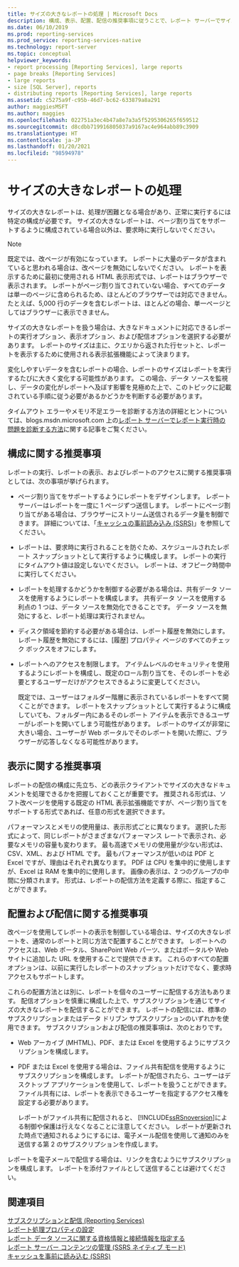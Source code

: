 ```yaml
---
title: サイズの大きなレポートの処理 | Microsoft Docs
description: 構成、表示、配置、配信の推奨事項に従うことで、レポート サーバーでサイズの大きなレポートを正しく実行する方法について説明します。
ms.date: 06/10/2019
ms.prod: reporting-services
ms.prod_service: reporting-services-native
ms.technology: report-server
ms.topic: conceptual
helpviewer_keywords:
- report processing [Reporting Services], large reports
- page breaks [Reporting Services]
- large reports
- size [SQL Server], reports
- distributing reports [Reporting Services], large reports
ms.assetid: c5275a9f-c95b-46d7-bc62-633879a8a291
author: maggiesMSFT
ms.author: maggies
ms.openlocfilehash: 022751a3ec4b47a8e7a3a5f5295306265f659512
ms.sourcegitcommit: d8cdbb719916805037a9167ac4e964abb89c3909
ms.translationtype: HT
ms.contentlocale: ja-JP
ms.lasthandoff: 01/20/2021
ms.locfileid: "98594978"
---
```

# <a name="process-large-reports"></a>サイズの大きなレポートの処理
  サイズの大きなレポートは、処理が困難となる場合があり、正常に実行するには特定の構成が必要です。 サイズの大きなレポートは、ページ割り当てをサポートするように構成されている場合以外は、要求時に実行しないでください。  
  
> [!NOTE]  
>  既定では、改ページが有効になっています。 レポートに大量のデータが含まれていると思われる場合は、改ページを無効にしないでください。 レポートを表示するために最初に使用される HTML 表示形式では、レポートはブラウザーで表示されます。 レポートがページ割り当てされていない場合、すべてのデータは単一のページに含められるため、ほとんどのブラウザーでは対応できません。 たとえば、5,000 行のデータを含むレポートは、ほとんどの場合、単一ページとしてはブラウザーに表示できません。  
  
 サイズの大きなレポートを扱う場合は、大きなドキュメントに対応できるレポートの実行オプション、表示オプション、および配信オプションを選択する必要があります。 レポートのサイズは主に、クエリから返された行セットと、レポートを表示するために使用される表示拡張機能によって決まります。  
  
 変化しやすいデータを含むレポートの場合、レポートのサイズはレポートを実行するたびに大きく変化する可能性があります。 この場合、データ ソースを監視し、データの変化がレポートへ及ぼす影響を見極めた上で、このトピックに記載されている手順に従う必要があるかどうかを判断する必要があります。  
  
 タイムアウト エラーやメモリ不足エラーを診断する方法の詳細とヒントについては、blogs.msdn.microsoft.com 上の[レポート サーバーでレポート実行時の問題を診断する方法](/archive/blogs/lukaszp/)に関する記事をご覧ください。  
  
## <a name="configuration-recommendations"></a>構成に関する推奨事項  
 レポートの実行、レポートの表示、およびレポートのアクセスに関する推奨事項としては、次の事項が挙げられます。  
  
-   ページ割り当てをサポートするようにレポートをデザインします。 レポート サーバーはレポートを一度に 1 ページずつ送信します。 レポートにページ割り当てがある場合は、ブラウザーにストリーム送信されるデータ量を制御できます。 詳細については、「[キャッシュの事前読み込み (SSRS)](../../reporting-services/report-server/preload-the-cache-report-manager.md)」を参照してください。  
  
-   レポートは、要求時に実行されることを防ぐため、スケジュールされたレポート スナップショットとして実行するように構成します。 レポートの実行にタイムアウト値は設定しないでください。 レポートは、オフピーク時間中に実行してください。  
  
-   レポートを処理するかどうかを制御する必要がある場合は、共有データ ソースを使用するようにレポートを構成します。 共有データ ソースを使用する利点の 1 つは、データ ソースを無効化できることです。 データ ソースを無効にすると、レポート処理は実行されません。  
  
-   ディスク領域を節約する必要がある場合は、レポート履歴を無効にします。 レポート履歴を無効にするには、[履歴] プロパティ ページのすべてのチェック ボックスをオフにします。  
  
-   レポートへのアクセスを制限します。 アイテムレベルのセキュリティを使用するようにレポートを構成し、既定のロール割り当てを、そのレポートを必要とするユーザーだけがアクセスできるように変更してください。  
  
     既定では、ユーザーはフォルダー階層に表示されているレポートをすべて開くことができます。 レポートをスナップショットとして実行するように構成していても、フォルダー内にあるそのレポート アイテムを表示できるユーザーがレポートを開いてしまう可能性があります。 レポートのサイズが非常に大きい場合、ユーザーが Web ポータルでそのレポートを開いた際に、ブラウザーが応答しなくなる可能性があります。  
  
## <a name="rendering-recommendations"></a>表示に関する推奨事項  
 レポートの配信の構成に先立ち、どの表示クライアントでサイズの大きなドキュメントを処理できるかを把握しておくことが重要です。 推奨される形式は、ソフト改ページを使用する既定の HTML 表示拡張機能ですが、ページ割り当てをサポートする形式であれば、任意の形式を選択できます。  
  
 パフォーマンスとメモリの使用量は、表示形式ごとに異なります。 選択した形式によって、同じレポートがさまざまなパフォーマンス レートで表示され、必要なメモリの容量も変わります。 最も高速でメモリの使用量が少ない形式は、CSV、XML、および HTML です。 最もパフォーマンスが低いのは PDF と Excel ですが、理由はそれぞれ異なります。 PDF は CPU を集中的に使用しますが、Excel は RAM を集中的に使用します。 画像の表示は、2 つのグループの中間に分類されます。 形式は、レポートの配信方法を定義する際に、指定することができます。  
  
## <a name="deployment-and-distribution-recommendations"></a>配置および配信に関する推奨事項  
 改ページを使用してレポートの表示を制御している場合は、サイズの大きなレポートを、通常のレポートと同じ方法で配置することができます。 レポートへのアクセスは、Web ポータル、SharePoint Web パーツ、またはポータルや Web サイトに追加した URL を使用することで提供できます。 これらのすべての配置オプションは、以前に実行したレポートのスナップショットだけでなく、要求時アクセスもサポートします。  
  
 これらの配置方法とは別に、レポートを個々のユーザーに配信する方法もあります。 配信オプションを慎重に構成した上で、サブスクリプションを通じてサイズの大きなレポートを配信することができます。 レポートの配信には、標準のサブスクリプションまたはデータ ドリブン サブスクリプションのいずれかを使用できます。 サブスクリプションおよび配信の推奨事項は、次のとおりです。  
  
-   Web アーカイブ (MHTML)、PDF、または Excel を使用するようにサブスクリプションを構成します。  
  
-   PDF または Excel を使用する場合は、ファイル共有配信を使用するようにサブスクリプションを構成します。 レポートが配信されたら、ユーザーはデスクトップ アプリケーションを使用して、レポートを扱うことができます。 ファイル共有には、レポートを表示できるユーザーを指定するアクセス権を設定する必要があります。  
  
     レポートがファイル共有に配信されると、 [!INCLUDE[ssRSnoversion](../../includes/ssrsnoversion-md.md)]による制御や保護は行えなくなることに注意してください。 レポートが更新された時点で通知されるようにするには、電子メール配信を使用して通知のみを送信する第 2 のサブスクリプションを作成します。  
  
 レポートを電子メールで配信する場合は、リンクを含むようにサブスクリプションを構成します。 レポートを添付ファイルとして送信することは避けてください。  
  
## <a name="see-also"></a>関連項目  
 [サブスクリプションと配信 &#40;Reporting Services&#41;](../../reporting-services/subscriptions/subscriptions-and-delivery-reporting-services.md)   
 [レポート処理プロパティの設定](../../reporting-services/report-server/set-report-processing-properties.md)   
 [レポート データ ソースに関する資格情報と接続情報を指定する](../../reporting-services/report-data/specify-credential-and-connection-information-for-report-data-sources.md)   
 [レポート サーバー コンテンツの管理 &#40;SSRS ネイティブ モード&#41;](../../reporting-services/report-server/report-server-content-management-ssrs-native-mode.md)   
 [キャッシュを事前に読み込む (SSRS)](../../reporting-services/report-server/preload-the-cache-report-manager.md)